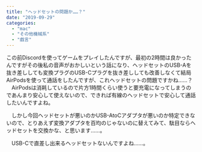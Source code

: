```yaml
---
title: "ヘッドセットの問題か……？"
date: "2019-09-29"
categories: 
  - "mac"
  - "その他機械系"
  - "戯言"
---
```


この前Discordを使ってゲームをプレイしたんですが、最初の2時間は良かったんですがその後私の音声がおかしいという話になり、ヘッドセットのUSB-Aを抜き差ししても変換プラグのUSB-Cプラグを抜き差ししても改善しなくて結局AirPodsを使って通話をしたんですが、これヘッドセットの問題ですかね……？ 　AirPodsは消耗しているので片方1時間くらい使うと要充電になってしまうのであんまり安心して使えないので、できれば有線のヘッドセットで安心して通話したいんですよね。

　しかし今回ヘッドセットが悪いのかUSB-AtoCアダプタが悪いのか特定できないので、とりあえず変換アダプタを百均のじゃないのに替えてみて、駄目ならヘッドセットを交換かな、と思います……。

　USB-Cで直差し出来るヘッドセットないんですよね……。
